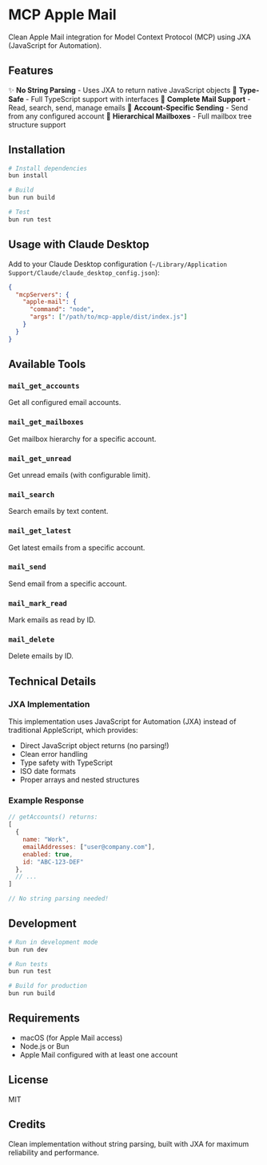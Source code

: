 # MCP Apple Mail

Clean Apple Mail integration for Model Context Protocol (MCP) using JXA (JavaScript for Automation).

## Features

✨ **No String Parsing** - Uses JXA to return native JavaScript objects
🎯 **Type-Safe** - Full TypeScript support with interfaces
📧 **Complete Mail Support** - Read, search, send, manage emails
🔐 **Account-Specific Sending** - Send from any configured account
📁 **Hierarchical Mailboxes** - Full mailbox tree structure support

## Installation

```bash
# Install dependencies
bun install

# Build
bun run build

# Test
bun run test
```

## Usage with Claude Desktop

Add to your Claude Desktop configuration (`~/Library/Application Support/Claude/claude_desktop_config.json`):

```json
{
  "mcpServers": {
    "apple-mail": {
      "command": "node",
      "args": ["/path/to/mcp-apple/dist/index.js"]
    }
  }
}
```

## Available Tools

### `mail_get_accounts`
Get all configured email accounts.

### `mail_get_mailboxes`
Get mailbox hierarchy for a specific account.

### `mail_get_unread`
Get unread emails (with configurable limit).

### `mail_search`
Search emails by text content.

### `mail_get_latest`
Get latest emails from a specific account.

### `mail_send`
Send email from a specific account.

### `mail_mark_read`
Mark emails as read by ID.

### `mail_delete`
Delete emails by ID.

## Technical Details

### JXA Implementation

This implementation uses JavaScript for Automation (JXA) instead of traditional AppleScript, which provides:

- Direct JavaScript object returns (no parsing!)
- Clean error handling
- Type safety with TypeScript
- ISO date formats
- Proper arrays and nested structures

### Example Response

```javascript
// getAccounts() returns:
[
  {
    name: "Work",
    emailAddresses: ["user@company.com"],
    enabled: true,
    id: "ABC-123-DEF"
  },
  // ...
]

// No string parsing needed!
```

## Development

```bash
# Run in development mode
bun run dev

# Run tests
bun run test

# Build for production
bun run build
```

## Requirements

- macOS (for Apple Mail access)
- Node.js or Bun
- Apple Mail configured with at least one account

## License

MIT

## Credits

Clean implementation without string parsing, built with JXA for maximum reliability and performance.